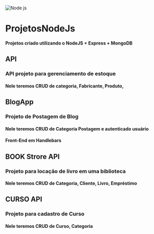 ![Node js](https://walde.co/wp-content/uploads/2016/09/nodejs_logo.png)
# ProjetosNodeJs
#### Projetos criado utilizando o NodeJS + Express + MongoDB
## API
### API projeto para gerenciamento de estoque 
#### Nele teremos CRUD de categoria, Fabricante, Produto,
  

## BlogApp
### Projeto de Postagem de Blog 
#### Nele teremos CRUD de Categoria Postagem e autenticado usuário
#### Front-End em Handlebars
  
  
## BOOK Strore API
### Projeto para locação de livro em uma biblioteca
#### Nele teremos CRUD de Categoria, Cliente, Livro, Empréstimo
  
## CURSO API
### Projeto para cadastro de Curso
#### Nele teremos CRUD de Curso, Categoria
